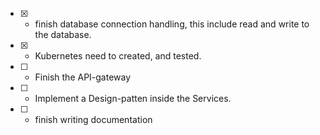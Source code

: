 - [X] - finish database connection handling, this include read and write to the database.
- [X] - Kubernetes need to created, and tested. 
- [ ] - Finish the API-gateway
- [ ] - Implement a Design-patten inside the Services.
- [ ] - finish writing documentation